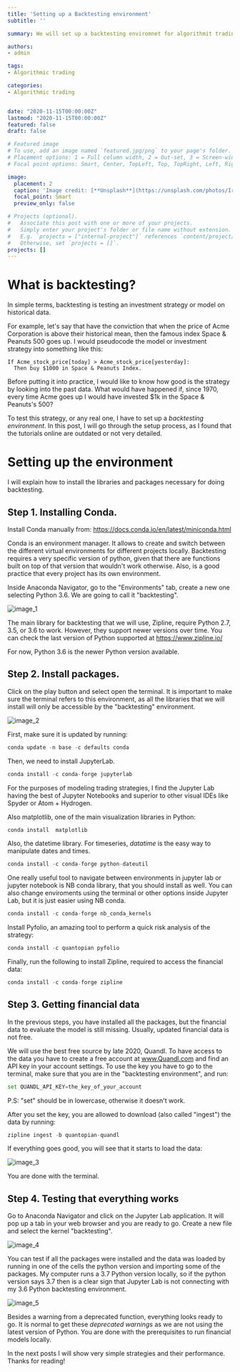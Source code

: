 ```yaml
---
title: 'Setting up a Backtesting environment'
subtitle: ''

summary: We will set up a backtesting enviromnet for algorithmit trading using Zipline, Pyfolio and Jupyter Lab.

authors:
- admin

tags:
- Algorithmic trading

categories:
- Algorithmic trading


date: "2020-11-15T00:00:00Z"
lastmod: "2020-11-15T00:00:00Z"
featured: false
draft: false

# Featured image
# To use, add an image named `featured.jpg/png` to your page's folder.
# Placement options: 1 = Full column width, 2 = Out-set, 3 = Screen-width
# Focal point options: Smart, Center, TopLeft, Top, TopRight, Left, Right, BottomLeft, Bottom, BottomRight

image:
  placement: 2
  caption: 'Image credit: [**Unsplash**](https://unsplash.com/photos/IrRbSND5EUc)'
  focal_point: Smart
  preview_only: false

# Projects (optional).
#   Associate this post with one or more of your projects.
#   Simply enter your project's folder or file name without extension.
#   E.g. `projects = ["internal-project"]` references `content/project/deep-learning/index.md`.
#   Otherwise, set `projects = []`.
projects: []
---
```


# What is backtesting?

In simple terms, backtesting is testing an investment strategy or model on historical data.

For example, let's say that have the conviction that when the price of Acme Corporation is above their historical mean, then the famous index Space & Peanuts 500 goes up. I would pseudocode the model or investment strategy into something like this:

```
If Acme_stock_price[today] > Acme_stock_price[yesterday]:
  Then buy $1000 in Space & Peanuts Index.
```

Before putting it into practice, I would like to know how good is the strategy by looking into the past data. What would have happened if, since 1970, every time Acme goes up I would have invested $1k in the Space & Peanuts's 500?

To test this strategy, or any real one, I have to set up a *backtesting environment*. In this post, I will go through the setup process, as I found that the tutorials online are outdated or not very detailed.

# Setting up the environment

I will explain how to install the libraries and packages necessary for doing backtesting.

## Step 1. Installing Conda.

Install Conda manually from: https://docs.conda.io/en/latest/miniconda.html

Conda is an environment manager. It allows to create and switch between the different virtual environments for different projects locally. Backtesting requires a very specific version of python, given that there are functions built on top of that version that wouldn't work otherwise. Also, is a good practice that every project has its own environment.

Inside Anaconda Navigator, go to the "Environments" tab, create a new one selecting Python 3.6. We are going to call it "backtesting".

![image_1](image_1.png)

The main library for backtesting that we will use, Zipline, require Python 2.7, 3.5, or 3.6 to work. However, they support newer versions over time. You can check the last version of Python supported at https://www.zipline.io/

For now, Python 3.6 is the newer Python version available.

## Step 2. Install packages.

Click on the play button and select open the terminal. It is important to make sure the terminal refers to this environment, as all the libraries that we will install will only be accessible by the "backtesting" environment.

![image_2](image_2.png)

First, make sure it is updated by running:

```python
conda update -n base -c defaults conda
```

Then, we need to install JupyterLab.
```python
conda install -c conda-forge jupyterlab
```

For the purposes of modeling trading strategies, I find the Jupyter Lab having the best of Jupyter Notebooks and superior to other visual IDEs like Spyder or Atom + Hydrogen.

Also matplotlib, one of the main visualization libraries in Python:
```python
conda install  matplotlib
```

Also, the datetime library. For timeseries, *datatime* is the easy way to manipulate dates and times.

```python
conda install -c conda-forge python-dateutil
```

One really useful tool to navigate between environments in jupyter lab or jupyter notebook is NB conda library, that you should install as well. You can also change enviroments using the terminal or other options inside Jupyter Lab, but it is just easier using NB conda.

```python
conda install -c conda-forge nb_conda_kernels
```

Install Pyfolio, an amazing tool to perform a quick risk analysis of the strategy:
```python
conda install -c quantopian pyfolio
```

Finally, run the following to install Zipline, required to access the financial data:
```python
conda install -c conda-forge zipline
```

## Step 3. Getting financial data

In the previous steps, you have installed all the packages, but the financial data to evaluate the model is still missing. Usually, updated financial data is not free.

We will use the best free source by late 2020, Quandl. To have access to the data you have to create a free account at www.Quandl.com and find an API key in your account settings. To use the key you have to go to the terminal, make sure that you are in the "backtesting environment", and run:

```python
set QUANDL_API_KEY=the_key_of_your_account
```

P.S: "set" should be in lowercase, otherwise it doesn't work.

After you set the key, you are allowed to download (also called "ingest") the data by running:

```python
zipline ingest -b quantopian-quandl
```

If everything goes good, you will see that it starts to load the data:

![image_3](image_3.png)


You are done with the terminal.

## Step 4. Testing that everything works

Go to Anaconda Navigator and click on the Jupyter Lab application. It will pop up a tab in your web browser and you are ready to go. Create a new file and select the kernel "backtesting".

![image_4](image_4.png)


You can test if all the packages were installed and the data was loaded by running in one of the cells the python version and importing some of the packages. My computer runs a 3.7 Python version locally, so if the python version says 3.7 then is a clear sign that Jupyter Lab is not connecting with my 3.6 Python backtesting environment.

![image_5](image_5.png)


Besides a warning from a deprecated function, everything looks ready to go. It is normal to get these *deprecated warnings* as we are not using the latest version of Python. You are done with the prerequisites to run financial models locally.

In the next posts I will show very simple strategies and their performance. Thanks for reading!
